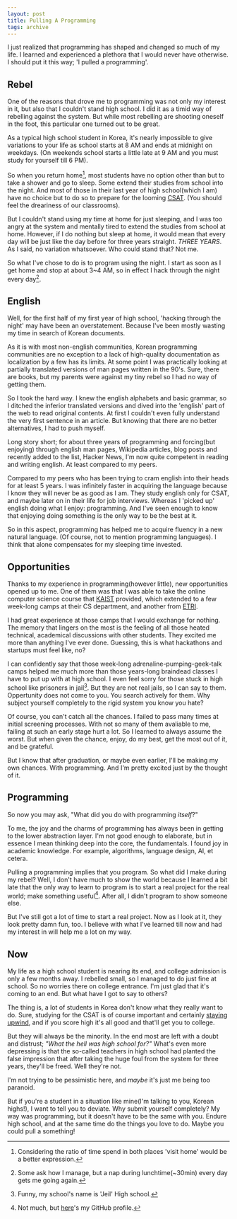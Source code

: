 ```yaml
---
layout: post
title: Pulling A Programming
tags: archive
---
```


I just realized that programming has shaped and changed so much of my life. I learned and experienced a plethora that I would never have otherwise. I should put it this way; 'I pulled a programming'.

## Rebel

One of the reasons that drove me to programming was not only my interest in it, but also that I couldn't stand high school. I did it as a timid way of rebelling against the system. But while most rebelling are shooting oneself in the foot, this particular one turned out to be great.

As a typical high school student in Korea, it's nearly impossible to give variations to your life as school starts at 8 AM and ends at midnight on weekdays. (On weekends  school starts a little late at 9 AM and you must study for yourself till 6 PM).

So when you return home[^1], most students have no option other than but to take a shower and go to sleep. Some extend their studies from school into the night. And most of those in their last year of high school(which I am) have no choice but to do so to prepare for the looming [CSAT](http://en.wikipedia.org/wiki/College_Scholastic_Ability_Test). (You should feel the dreariness of our classrooms).

But I couldn't stand using my time at home for just sleeping, and I was too angry at the system and mentally tired to extend the studies from school at home. However, if I do nothing but sleep at home, it would mean that every day will be just like the day before for three years straight. *THREE YEARS*. As I said, no variation whatsoever. Who could stand that? Not me.

So what I've chose to do is to program using the night. I start as soon as I get home and stop at about 3~4 AM, so in effect I hack through the night every day[^2].

## English

Well, for the first half of my first year of high school, 'hacking through the night' may have been an overstatement. Because I've been mostly wasting my time in search of Korean documents.

As it is with most non-english communities, Korean programming communities are no exception to a lack of high-quality documentation as localization by a few has its limits. At some point I was practically looking at partially translated versions of man pages written in the 90's. Sure, there are books, but my parents were against my tiny rebel so I had no way of getting them.

So I took the hard way. I knew the english alphabets and basic grammar, so I ditched the inferior translated versions and dived into the 'english' part of the web to read original contents. At first I couldn't even fully understand the very first sentence in an article. But knowing that there are no better alternatives, I had to push myself.

Long story short; for about three years of programming and forcing(but enjoying) through english man pages, Wikipedia articles, blog posts and recently added to the list, Hacker News, I'm now quite competent in reading and writing english. At least compared to my peers.

Compared to my peers who has been trying to cram english into their heads for at least 5 years. I was infinitely faster in acquiring the language because I know they will never be as good as I am. They study english only for CSAT, and maybe later on in their life for job interviews. Whereas I 'picked up' english doing what I enjoy: programming. And I've seen enough to know that enjoying doing something is the only way to be the best at it.

So in this aspect, programming has helped me to acquire fluency in a new natural language. (Of course, not to mention programming languages). I think that alone compensates for my sleeping time invested.

## Opportunities

Thanks to my experience in programming(however little), new opportunities opened up to me. One of them was that I was able to take the online computer science course that [KAIST](http://kaist.ac.kr/) provided, which extended to a few week-long camps at their CS department, and another from [ETRI](http://etri.re.kr/).

I had great experience at those camps that I would exchange for nothing. The memory that lingers on the most is the feeling of all those heated technical, academical discussions with other students. They excited me more than anything I've ever done. Guessing, this is what hackathons and startups must feel like, no?

I can confidently say that those week-long adrenaline-pumping-geek-talk camps helped me much more than those years-long braindead classes I have to put up with at high school. I even feel sorry for those stuck in high school like prisoners in jail[^3]. But they are not real jails, so I can say to them. Oppertunity does not come to you. You search actively for them. Why subject yourself completely to the rigid system you know you hate?

Of course, you can't catch all the chances. I failed to pass many times at initial screening processes. With not so many of them avaliable to me, failing at such an early stage hurt a lot. So I learned to always assume the worst. But when given the chance, enjoy, do my best, get the most out of it, and be grateful.

But I know that after graduation, or maybe even earlier, I'll be making my own chances. With programming. And I'm pretty excited just by the thought of it.

## Programming

So now you may ask, "What did you do with programming _itself_?"

To me, the joy and the charms of programming has always been in getting to the lower abstraction layer. I'm not good enough to elaborate, but in essence I mean thinking deep into the core, the fundamentals. I found joy in academic knowledge. For example, algorithms, language design, AI, et cetera.

Pulling a programming implies that you program. So what did I make during my rebel? Well, I don't have much to show the world because I learned a bit late that the only way to learn to program is to start a real project for the real world; make something useful[^4]. After all, I didn't program to show someone else.

But I've still got a lot of time to start a real project. Now as I look at it, they look pretty damn fun, too. I believe with what I've learned till now and had my interest in will help me a lot on my way.

## Now

My life as a high school student is nearing its end, and college admission is only a few months away. I rebelled small, so I managed to do just fine at school. So no worries there on college entrance. I'm just glad that it's coming to an end. But what have I got to say to others?

The thing is, a lot of students in Korea don't know what they really want to do. Sure, studying for the CSAT is of course important and certainly [staying upwind](http://paulgraham.com/hs.html), and if you score high it's all good and that'll get you to college.

But they will always be the minority. In the end most are left with a doubt and distrust; _"What the hell was high school for?"_ What's even more depressing is that the so-called teachers in high school had planted the false impression that after taking the huge foul from the system for three years, they'll be freed. Well they're not.

I'm not trying to be pessimistic here, and _maybe_ it's just me being too paranoid.

But if you're a student in a situation like mine(I'm talking to you, Korean highs!), I want to tell you to deviate. Why submit yourself completely? My way was programming, but it doesn't have to be the same with you. Endure high school, and at the same time do the things you love to do. Maybe you could pull a something!

[^1]: Considering the ratio of time spend in both places 'visit home' would be a better expression.

[^2]: Some ask how I manage, but a nap during lunchtime(~30min) every day gets me going again.

[^3]: Funny, my school's name is 'Jeil' High school.

[^4]: Not much, but [here](http://github.com/limeburst)'s my GitHub profile.
